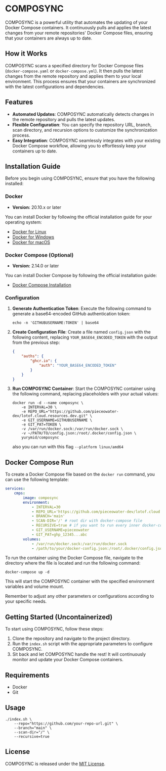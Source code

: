 # COMPOSYNC

COMPOSYNC is a powerful utility that automates the updating of your Docker Compose containers. It continuously pulls and applies the latest changes from your remote repositories' Docker Compose files, ensuring that your containers are always up to date.

## How it Works

COMPOSYNC scans a specified directory for Docker Compose files (`docker-compose.yaml` or `docker-compose.yml`). It then pulls the latest changes from the remote repository and applies them to your local environment. This process ensures that your containers are synchronized with the latest configurations and dependencies.

## Features

- **Automated Updates**: COMPOSYNC automatically detects changes in the remote repository and pulls the latest updates.
- **Flexible Configuration**: You can specify the repository URL, branch, scan directory, and recursion options to customize the synchronization process.
- **Easy Integration**: COMPOSYNC seamlessly integrates with your existing Docker Compose workflow, allowing you to effortlessly keep your containers up to date.

## Installation Guide

Before you begin using COMPOSYNC, ensure that you have the following installed:

### Docker
- **Version:** 20.10.x or later

You can install Docker by following the official installation guide for your operating system:
- [Docker for Linux](https://docs.docker.com/engine/install/)
- [Docker for Windows](https://docs.docker.com/desktop/install/windows-install/)
- [Docker for macOS](https://docs.docker.com/desktop/install/mac-install/)

### Docker Compose (Optional)
- **Version:** 2.14.0 or later

You can install Docker Compose by following the official installation guide:
- [Docker Compose Installation](https://docs.docker.com/compose/install/)

### Configuration

1. **Generate Authentication Token**: Execute the following command to generate a base64-encoded GitHub authentication token:
   ```shell
   echo -n 'GITHUBUSERNAME:TOKEN' | base64
   ```

2. **Create Configuration File**: Create a file named `config.json` with the following content, replacing `YOUR_BASE64_ENCODED_TOKEN` with the output from the previous step:
   ```json
   {
       "auths": {
           "ghcr.io": { 
               "auth": "YOUR_BASE64_ENCODED_TOKEN"
           }
       }
   }
   ```

3. **Run COMPOSYNC Container**: Start the COMPOSYNC container using the following command, replacing placeholders with your actual values:
   ```shell
   docker run -d --name composync \
       -e INTERVAL=30 \
       -e REPO_URL="https://github.com/pieceowater-dev/lotof.cloud.resources.dev.git" \
       -e GIT_USERNAME=GITHUBUSERNAME \
       -e GIT_PAT=TOKEN \
       -v /var/run/docker.sock:/var/run/docker.sock \
       -v ~/PATH/TO/config.json:/root/.docker/config.json \
       yurymid/composync
   ```

   also you can run with this flag ```--platform linux/amd64```

## Docker Compose Run

To create a Docker Compose file based on the `docker run` command, you can use the following template:

```yaml
services:
    cmps:
        image: composync
        environment:
            - INTERVAL=30
            - REPO_URL='https://github.com/pieceowater-dev/lotof.cloud.resources.dev.git'
            - BRANCH='main'
            - SCAN-DIR='/' # root dir with docker-compose file
            - RECURSIVE=true # if you want to run every inner docker-compose file
            - GIT_USERNAME=pieceowater
            - GIT_PAT=ghp_12345...abc
        volumes:
            - /var/run/docker.sock:/var/run/docker.sock
            - /path/to/your/docker-config.json:/root/.docker/config.json
```

To run the container using the Docker Compose file, navigate to the directory where the file is located and run the following command:

```shell
docker-compose up -d
```

This will start the COMPOSYNC container with the specified environment variables and volume mount.

Remember to adjust any other parameters or configurations according to your specific needs.

## Getting Started (Uncontainerized)

To start using COMPOSYNC, follow these steps:

1. Clone the repository and navigate to the project directory.
2. Run the `index.sh` script with the appropriate parameters to configure COMPOSYNC.
3. Sit back and let COMPOSYNC handle the rest! It will continuously monitor and update your Docker Compose containers.

## Requirements

- Docker
- Git

## Usage

```shell
./index.sh \
    --repo="https://github.com/your-repo-url.git" \
    --branch="main" \
    --scan-dir="/" \
    --recursive=true
```

## License

COMPOSYNC is released under the [MIT License](LICENSE).
